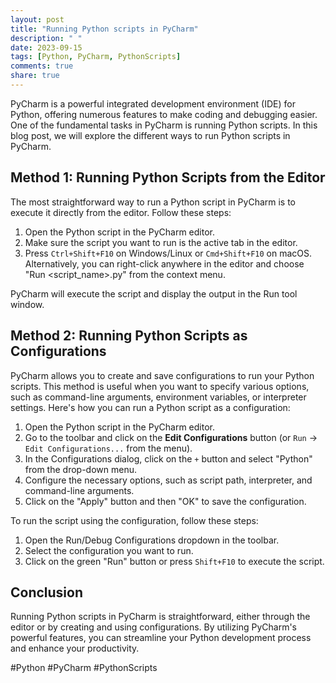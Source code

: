 ```yaml
---
layout: post
title: "Running Python scripts in PyCharm"
description: " "
date: 2023-09-15
tags: [Python, PyCharm, PythonScripts]
comments: true
share: true
---
```


PyCharm is a powerful integrated development environment (IDE) for Python, offering numerous features to make coding and debugging easier. One of the fundamental tasks in PyCharm is running Python scripts. In this blog post, we will explore the different ways to run Python scripts in PyCharm.

## Method 1: Running Python Scripts from the Editor

The most straightforward way to run a Python script in PyCharm is to execute it directly from the editor. Follow these steps:

1. Open the Python script in the PyCharm editor.
2. Make sure the script you want to run is the active tab in the editor.
3. Press `Ctrl+Shift+F10` on Windows/Linux or `Cmd+Shift+F10` on macOS. Alternatively, you can right-click anywhere in the editor and choose "Run <script_name>.py" from the context menu.

PyCharm will execute the script and display the output in the Run tool window.

## Method 2: Running Python Scripts as Configurations

PyCharm allows you to create and save configurations to run your Python scripts. This method is useful when you want to specify various options, such as command-line arguments, environment variables, or interpreter settings. Here's how you can run a Python script as a configuration:

1. Open the Python script in the PyCharm editor.
2. Go to the toolbar and click on the **Edit Configurations** button (or `Run` -> `Edit Configurations...` from the menu).
3. In the Configurations dialog, click on the `+` button and select "Python" from the drop-down menu.
4. Configure the necessary options, such as script path, interpreter, and command-line arguments.
5. Click on the "Apply" button and then "OK" to save the configuration.

To run the script using the configuration, follow these steps:

1. Open the Run/Debug Configurations dropdown in the toolbar.
2. Select the configuration you want to run.
3. Click on the green "Run" button or press `Shift+F10` to execute the script.

## Conclusion

Running Python scripts in PyCharm is straightforward, either through the editor or by creating and using configurations. By utilizing PyCharm's powerful features, you can streamline your Python development process and enhance your productivity.

#Python #PyCharm #PythonScripts